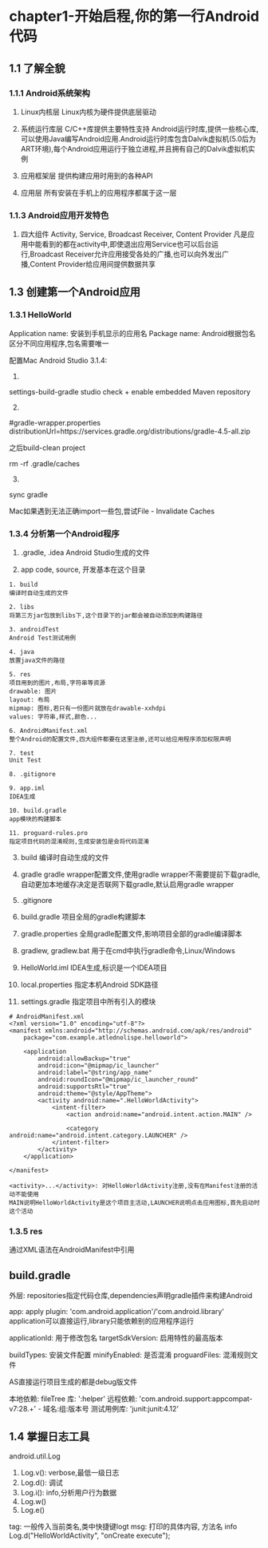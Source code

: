chapter1-开始启程,你的第一行Android代码
====================================

## 1.1 了解全貌

### 1.1.1 Android系统架构

1. Linux内核层
Linux内核为硬件提供底层驱动

2. 系统运行库层
C/C++库提供主要特性支持
Android运行时库,提供一些核心库,可以使用Java编写Android应用.Android运行时库包含Dalvik虚拟机(5.0后为ART环境),每个Android应用运行于独立进程,并且拥有自己的Dalvik虚拟机实例

3. 应用框架层
提供构建应用时用到的各种API

4. 应用层
所有安装在手机上的应用程序都属于这一层

### 1.1.3 Android应用开发特色

1. 四大组件
Activity, Service, Broadcast Receiver, Content Provider
凡是应用中能看到的都在activity中,即使退出应用Service也可以后台运行,Broadcast Receiver允许应用接受各处的广播,也可以向外发出广播,Content Provider给应用间提供数据共享

## 1.3 创建第一个Android应用

### 1.3.1 HelloWorld

Application name: 安装到手机显示的应用名
Package name: Android根据包名区分不同应用程序,包名需要唯一

配置Mac Android Studio 3.1.4:

1.

settings-build-gradle studio
check + enable embedded Maven repository

2.

#gradle-wrapper.properties
distributionUrl=https\://services.gradle.org/distributions/gradle-4.5-all.zip

之后build-clean project

rm -rf .gradle/caches

3.

sync gradle

Mac如果遇到无法正确import一些包,尝试File - Invalidate Caches

### 1.3.4 分析第一个Android程序

1. .gradle, .idea
Android Studio生成的文件

2. app
code, source, 开发基本在这个目录

```
1. build
编译时自动生成的文件

2. libs
将第三方jar包放到libs下,这个目录下的jar都会被自动添加到构建路径

3. androidTest
Android Test测试用例

4. java
放置java文件的路径

5. res
项目用到的图片,布局,字符串等资源
drawable: 图片
layout: 布局
mipmap: 图标,若只有一份图片就放在drawable-xxhdpi
values: 字符串,样式,颜色...

6. AndroidManifest.xml
整个Android的配置文件,四大组件都要在这里注册,还可以给应用程序添加权限声明

7. test
Unit Test

8. .gitignore

9. app.iml
IDEA生成

10. build.gradle
app模块的构建脚本

11. proguard-rules.pro
指定项目代码的混淆规则,生成安装包是会将代码混淆
```

3. build
编译时自动生成的文件

4. gradle
gradle wrapper配置文件,使用gradle wrapper不需要提前下载gradle,自动更加本地缓存决定是否联网下载gradle,默认启用gradle wrapper

5. .gitignore

6. build.gradle
项目全局的gradle构建脚本

7. gradle.properties
全局gradle配置文件,影响项目全部的gradle编译脚本

8. gradlew, gradlew.bat
用于在cmd中执行gradle命令,Linux/Windows

9. HelloWorld.iml
IDEA生成,标识是一个IDEA项目

10. local.properties
指定本机Android SDK路径

11. settings.gradle
指定项目中所有引入的模块

```
# AndroidManifest.xml
<?xml version="1.0" encoding="utf-8"?>
<manifest xmlns:android="http://schemas.android.com/apk/res/android"
    package="com.example.atlednolispe.helloworld">

    <application
        android:allowBackup="true"
        android:icon="@mipmap/ic_launcher"
        android:label="@string/app_name"
        android:roundIcon="@mipmap/ic_launcher_round"
        android:supportsRtl="true"
        android:theme="@style/AppTheme">
        <activity android:name=".HelloWorldActivity">
            <intent-filter>
                <action android:name="android.intent.action.MAIN" />

                <category android:name="android.intent.category.LAUNCHER" />
            </intent-filter>
        </activity>
    </application>

</manifest>

<activity>...</activity>: 对HelloWorldActivity注册,没有在Manifest注册的活动不能使用
MAIN说明HelloWorldActivity是这个项目主活动,LAUNCHER说明点击应用图标,首先启动时这个活动
```

### 1.3.5 res

通过XML语法在AndroidManifest中引用

## build.gradle

外层:
repositories指定代码仓库,dependencies声明gradle插件来构建Android

app:
apply plugin: 'com.android.application'/'com.android.library'
application可以直接运行,library只能依赖别的应用程序运行

applicationId: 用于修改包名
targetSdkVersion: 启用特性的最高版本

buildTypes: 安装文件配置
minifyEnabled: 是否混淆
proguardFiles: 混淆规则文件

AS直接运行项目生成的都是debug版文件

本地依赖: fileTree
库: ':helper'
远程依赖: 'com.android.support:appcompat-v7:28.+' - 域名:组:版本号
测试用例库: 'junit:junit:4.12'

## 1.4 掌握日志工具

android.util.Log

1. Log.v(): verbose,最低一级日志
2. Log.d(): 调试
3. Log.i(): info,分析用户行为数据
4. Log.w()
5. Log.e()

tag: 一般传入当前类名,类中快捷键logt
msg: 打印的具体内容, 方法名 info
Log.d("HelloWorldActivity", "onCreate execute");
